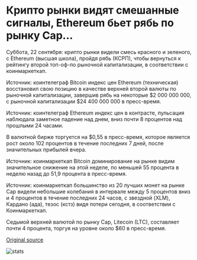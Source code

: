 # Крипто рынки видят смешанные сигналы, Ethereum бьет рябь по рынку Cap...

Суббота, 22 сентября: крипто рынки видели смесь красного и зеленого, с Ethereum (высшая школа), пройдя рябь (КСРП), чтобы вернуться к рейтингу второй топ-оф-по рыночной капитализации, в соответствии с коинмаркеткап.

Источник: коинтелеграф Bitcoin индекс цен Ethereum (техническая) восстановил свою позицию в качестве верхней второй валюты по рыночной капитализации, завершив рябь на некоторые $2 000 000 000, с рыночной капитализации $24 400 000 000 в пресс-время.

Источник: коинтелеграф Ethereum индекс цен в контрасте, пульсация наблюдала заметное падение над днем, вниз почти 8 процентов над прошлыми 24 часами.

В валютной бирже торгуется на $0,55 в пресс-время, которое является рост около 102 процентов в течение последних 7 дней, после значительных прибылей вчера.

Источник: коинмаркеткап Bitcoin доминирование на рынке видим значительное снижение на этой неделе, по меньшей 55 процента в неделю назад до 51,9 процента в пресс-время.

Источник: коинмаркеткап большинство из 20 лучших монет на рынке Cap видели небольшие колебания в интервале между 5 процентов вниз и 4 процентов в течение последних 24 часов, с звездной (XLM), Кардано (ада), тезос (кстз) видя потери сегодня, в соответствии с Коинмаркеткап.

Седьмой верхней валютой по рынку Cap, Litecoin (LTC), составляет почти 4 процента, торгуя на уровне около $60 в пресс-время.

[Original source](https://cointelegraph.com/news/crypto-markets-see-mixed-signals-ethereum-beats-ripple-by-market-cap)

![stats](https://c.statcounter.com/11760860/0/a89fa40b/1/ "stats")
